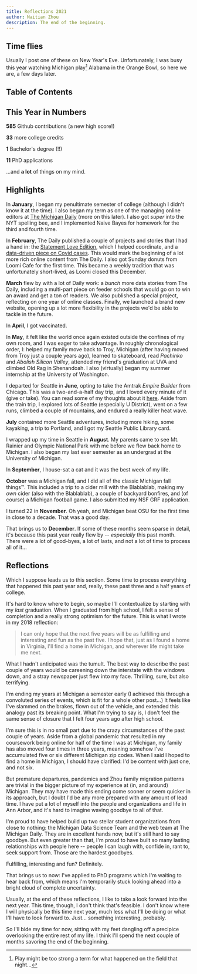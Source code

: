 ```yaml
---
title: Reflections 2021
author: Naitian Zhou
description: The end of the beginning.
---
```


## Time flies

Usually I post one of these on New Year's Eve. Unfortunately, I was busy this
year watching Michigan play[^1] Alabama in the Orange Bowl, so here we are, a
few days later.


[^1]: Play might be too strong a term for what happened on the field that night...

## Table of Contents

## This Year in Numbers

**585** Github contributions (a new high score!)

**33** more college credits

**1** Bachelor's degree (!!)

**11** PhD applications

...and **a lot** of things on my mind.

## Highlights

In **January**, I began my penultimate semester of college (although I didn't
know it at the time). I also began my term as one of the managing online
editors at [The Michigan Daily](https://michigandaily.com) (more on this
later). I also got _super_ into the NYT spelling bee, and I implemented Naive
Bayes for homework for the third and fourth time.

In **February**, The Daily published a couple of projects and stories that I
had a hand in: the [Statement Love
Edition](https://magnify.michigandaily.us/love/), which I helped coordinate,
and a [data-driven piece on Covid
cases](https://www.michigandaily.com/research/how-effective-are-stay-home-orders-and-recommendations-reducing-spread-covid-19/).
This would mark the beginning of a lot more rich online content from The Daily.
I also got Sunday donuts from Loomi Cafe for the first time. This became a
weekly tradition that was unfortunately short-lived, as Loomi closed this December.

**March** flew by with a lot of Daily work: a *bunch* more data stories from
The Daily, including a multi-part piece on feeder schools that would go on to
win an award and get a ton of readers. We also published a special project, 
reflecting on one year of online classes. Finally, we launched a brand new
website, opening up a lot more flexibility in the projects we'd be able to
tackle in the future.

In **April**, I got vaccinated.

In **May**, it felt like the world once again existed outside the confines of
my own room, and I was eager to take advantage. In roughly chronological order,
I: helped my family move back to Troy, Michigan (after having moved from Troy
just a couple years ago), learned to skateboard, read *Pachinko* and *Abolish
Silicon Valley*, attended my friend's graduation at UVA and climbed Old Rag in
Shenandoah. I also (virtually) began my summer internship at the University of
Washington. 

I departed for Seattle in **June**, opting to take the Amtrak *Empire Builder*
from Chicago. This was a two-and-a-half day trip, and I loved every minute of
it (give or take). You can read some of my thoughts about it
[here](https://twitter.com/NaitianZhou/status/1430571386263818245?s=20). Aside
from the train trip, I explored lots of Seattle (especially U District), went
on a few runs, climbed a couple of mountains, and endured a really killer heat
wave.

**July** contained more Seattle adventures, including more hiking, some
kayaking, a trip to Portland, and I got my Seattle Public Library card.

I wrapped up my time in Seattle in **August**. My parents came to see Mt.
Rainier and Olympic National Park with me before we flew back home to Michigan.
I also began my last ever semester as an undergrad at the University of
Michigan.

In **September**, I house-sat a cat and it was the best week of my life.

**October** was a Michigan fall, and I did all of the classic Michigan fall
things™. This included a trip to a cider mill with the Blablablab, making my
*own* cider (also with the Blablablab), a couple of backyard bonfires, and (of
course) a Michigan football game. I also submitted my NSF GRF application.

I turned 22 in **November**. Oh yeah, and Michigan beat OSU for the first time
in close to a decade. That was a good day.

That brings us to **December**. If some of these months seem sparse in detail,
it's because this past year really flew by -- _especially_ this past month.
There were a lot of good-byes, a lot of lasts, and not a lot of time to process
all of it...

## Reflections

Which I suppose leads us to this section. Some time to process everything that
happened this past year and, really, these past three and a half years of
college.

It's hard to know where to begin, so maybe I'll contextualize by starting with
my *last* graduation. When I graduated from high school, I felt a sense of
completion and a really strong optimism for the future. This is what I wrote in
my 2018 reflection:

> I can only hope that the next five years will be as fulfilling and
> interesting and fun as the past five. I hope that, just as I found a home in
> Virginia, I'll find a home in Michigan, and wherever life might take me next.

What I hadn't anticipated was the tumult. The best way to describe the past
couple of years would be careening down the interstate with the windows down,
and a stray newspaper just flew into my face. Thrilling, sure, but also
terrifying.

I'm ending my years at Michigan a semester early (I achieved this through a
convoluted series of events, which is fit for a whole other post...) It feels
like I've slammed on the brakes, flown out of the vehicle, and extended this
analogy past its breaking point. What I'm trying to say is, I don't feel the
same sense of closure that I felt four years ago after high school.

I'm sure this is in no small part due to the crazy circumstances of the past
couple of years. Aside from a global pandemic that resulted in my coursework
being online for half of the time I was at Michigan, my family has also moved
four times in three years, meaning somehow I've accumulated five or six
different Michigan zip codes. When I said I hoped to find a home in Michigan, I
should have clarified: I'd be content with just one, and not six.

But premature departures, pandemics and Zhou family migration patterns are
trivial in the bigger picture of my experience at (in, and around) Michigan.
They may have made this ending come sooner or seem quicker in its approach, but
I doubt I'd be any more prepared with any amount of lead time. I have put a lot
of myself into the people and organizations and life in Ann Arbor, and it's
hard to imagine waving goodbye to all of that.

I'm proud to have helped build up two stellar student organizations from close
to nothing: the Michigan Data Science Team and the web team at The Michigan
Daily. They are in excellent hands now, but it's still hard to say goodbye. But
even greater than that, I'm proud to have built so many lasting relationships
with people here -- people I can laugh with, confide in, rant to, seek support
from. Those are the hardest goodbyes.

Fulfilling, interesting and fun? Definitely.

That brings us to now: I've applied to PhD programs which I'm waiting to hear
back from, which means I'm temporarily stuck looking ahead into a bright cloud
of complete uncertainty.

Usually, at the end of these reflections, I like to take a look forward into
the next year. This time, though, I don't think that's feasible. I don't know
where I will physically be this time next year, much less what I'll be doing or
what I'll have to look forward to. Just... something interesting, probably.

So I'll bide my time for now, sitting with my feet dangling off a precipice
overlooking the entire rest of my life. I think I'll spend the next couple of
months savoring the end of the beginning.
